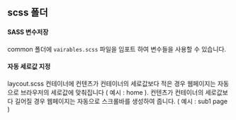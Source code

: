 ## scss 폴더

#### SASS 변수저장
common 폴더에 `vairables.scss` 파일을 임포트 하여 변수들을 사용할 수 있습니다. 

#### 자동 세로값 지정
laycout.scss
컨테이너에 컨텐츠가 컨테이너의 세로값보다 적은 경우 웹페이지는 자동으로 
브라우저의 세로값에 맞춰집니다 ( 예시 : home ). 컨텐츠가 컨테이너의 세로값보다 길어질 경우 
웹페이지는 자동으로 스크롤바를 생성하여 줍니다. ( 예시 : sub1 page )